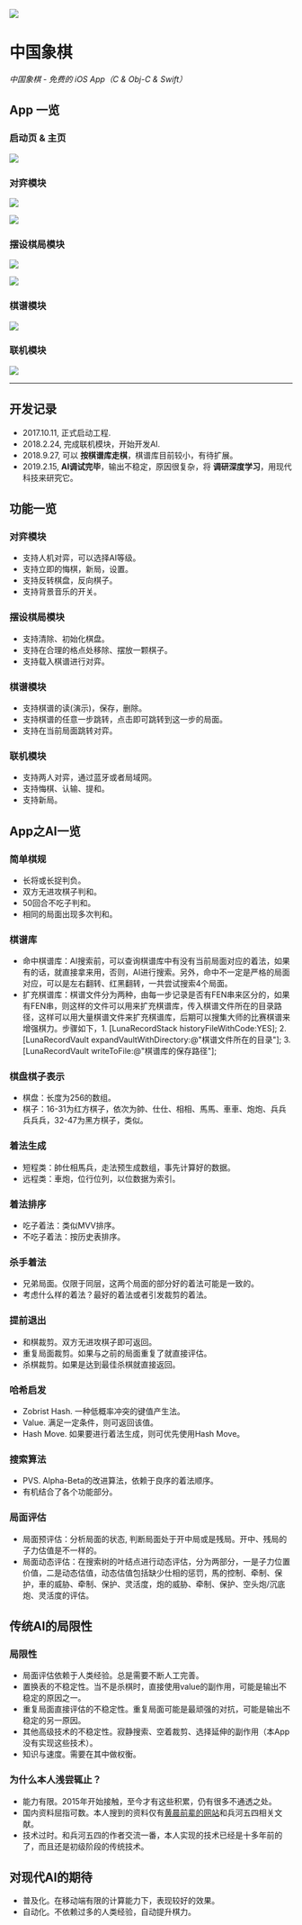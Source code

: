 ![](/icon.png)
# 中国象棋
*中国象棋 - 免费的 iOS App（C & Obj-C & Swift）*

## App 一览
### 启动页 & 主页
![](ReadMeMedia/Launch&Home.png)

### 对弈模块
![](ReadMeMedia/Game.png)

![](ReadMeMedia/GameSettings&History.png)

### 摆设棋局模块
![](ReadMeMedia/File&Edit.png)

![](ReadMeMedia/FirstSide&CheckMate.png)

### 棋谱模块
![](ReadMeMedia/History&Play.png)

### 联机模块
![](ReadMeMedia/MultiPeer&Waitting.png)

***

## 开发记录
* 2017.10.11, 正式启动工程.
* 2018.2.24, 完成联机模块，开始开发AI.
* 2018.9.27, 可以 __按棋谱库走棋__，棋谱库目前较小，有待扩展。
* 2019.2.15, __AI调试完毕__，输出不稳定，原因很复杂，将 __调研深度学习__，用现代科技来研究它。

## 功能一览
### 对弈模块
- 支持人机对弈，可以选择AI等级。
- 支持立即的悔棋，新局，设置。
- 支持反转棋盘，反向棋子。
- 支持背景音乐的开关。

### 摆设棋局模块
- 支持清除、初始化棋盘。
- 支持在合理的格点处移除、摆放一颗棋子。
- 支持载入棋谱进行对弈。

### 棋谱模块
- 支持棋谱的读(演示)，保存，删除。
- 支持棋谱的任意一步跳转，点击即可跳转到这一步的局面。
- 支持在当前局面跳转对弈。

### 联机模块
- 支持两人对弈，通过蓝牙或者局域网。
- 支持悔棋、认输、提和。
- 支持新局。

## App之AI一览
### 简单棋规
- 长将或长捉判负。
- 双方无进攻棋子判和。
- 50回合不吃子判和。
- 相同的局面出现多次判和。

### 棋谱库
- 命中棋谱库：AI搜索前，可以查询棋谱库中有没有当前局面对应的着法，如果有的话，就直接拿来用，否则，AI进行搜索。另外，命中不一定是严格的局面对应，可以是左右翻转、红黑翻转，一共尝试搜索4个局面。
- 扩充棋谱库：棋谱文件分为两种，由每一步记录是否有FEN串来区分的，如果有FEN串，则这样的文件可以用来扩充棋谱库，传入棋谱文件所在的目录路径，这样可以用大量棋谱文件来扩充棋谱库，后期可以搜集大师的比赛棋谱来增强棋力。步骤如下，1. [LunaRecordStack historyFileWithCode:YES]; 2. [LunaRecordVault expandVaultWithDirectory:@"棋谱文件所在的目录"]; 3. [LunaRecordVault writeToFile:@"棋谱库的保存路径"];

### 棋盘棋子表示
- 棋盘：长度为256的数组。
- 棋子：16-31为红方棋子，依次为帥、仕仕、相相、馬馬、車車、炮炮、兵兵兵兵兵，32-47为黑方棋子，类似。

### 着法生成
- 短程类：帥仕相馬兵，走法预生成数组，事先计算好的数据。
- 远程类：車炮，位行位列，以位数据为索引。

### 着法排序 
- 吃子着法：类似MVV排序。
- 不吃子着法：按历史表排序。

### 杀手着法
- 兄弟局面。仅限于同层，这两个局面的部分好的着法可能是一致的。
- 考虑什么样的着法？最好的着法或者引发裁剪的着法。

### 提前退出
- 和棋裁剪。双方无进攻棋子即可返回。
- 重复局面裁剪。如果与之前的局面重复了就直接评估。
- 杀棋裁剪。如果是达到最佳杀棋就直接返回。

### 哈希启发
- Zobrist Hash. 一种低概率冲突的键值产生法。
- Value. 满足一定条件，则可返回该值。
- Hash Move. 如果要进行着法生成，则可优先使用Hash Move。

### 搜索算法
- PVS. Alpha-Beta的改进算法，依赖于良序的着法顺序。
- 有机结合了各个功能部分。

### 局面评估
- 局面预评估：分析局面的状态, 判断局面处于开中局或是残局。开中、残局的子力估值是不一样的。
- 局面动态评估：在搜索树的叶结点进行动态评估，分为两部分，一是子力位置价值，二是动态估值，动态估值包括缺少仕相的惩罚，馬的控制、牵制、保护，車的威胁、牵制、保护、灵活度，炮的威胁、牵制、保护、空头炮/沉底炮、灵活度的评估。

## 传统AI的局限性
### 局限性
- 局面评估依赖于人类经验。总是需要不断人工完善。
- 置换表的不稳定性。当不是杀棋时，直接使用value的副作用，可能是输出不稳定的原因之一。
- 重复局面直接评估的不稳定性。重复局面可能是最顽强的对抗，可能是输出不稳定的另一原因。
- 其他高级技术的不稳定性。寂静搜索、空着裁剪、选择延伸的副作用（本App没有实现这些技术）。
- 知识与速度。需要在其中做权衡。

### 为什么本人浅尝辄止？
- 能力有限。2015年开始接触，至今才有这些积累，仍有很多不通透之处。
- 国内资料屈指可数。本人搜到的资料仅有[黄晨前辈的网站](http://www.xqbase.com/computer/eleeye_intro.htm)和兵河五四相关文献。
- 技术过时。和兵河五四的作者交流一番，本人实现的技术已经是十多年前的了，而且还是初级阶段的传统技术。

## 对现代AI的期待
- 普及化。在移动端有限的计算能力下，表现较好的效果。
- 自动化。不依赖过多的人类经验，自动提升棋力。
